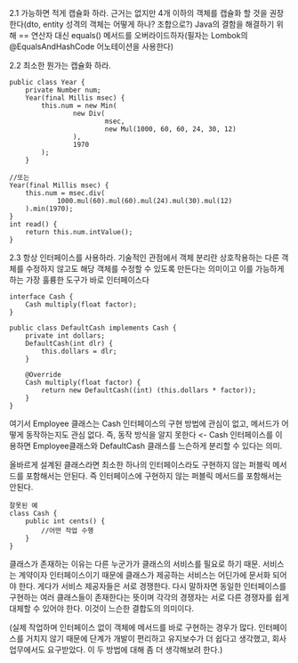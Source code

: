 2.1 가능하면 적게 캡슐화 하라.
근거는 없지만 4개 이하의 객체를 캡슐화 할 것을 권장한다(dto, entity 성격의 객체는 어떻게 하나? 조합으로?)
Java의 결함을 해결하기 위해 == 연산자 대신 equals() 메서드를 오버라이드하자(필자는 Lombok의 @EqualsAndHashCode 어노테이션을 사용한다)

2.2 최소한 뭔가는 캡슐화 하라.
    
    public class Year {
        private Number num;
        Year(final Millis msec) {
            this.num = new Min(
                    new Div(
                            msec,
                            new Mul(1000, 60, 60, 24, 30, 12)
                    ),
                    1970
            );
        }

    //또는
    Year(final Millis msec) {
        this.num = msec.div(
                1000.mul(60).mul(60).mul(24).mul(30).mul(12)
        ).min(1970);
    }
    int read() {
        return this.num.intValue();
    }

2.3 항상 인터페이스를 사용하라.
기술적인 관점에서 객체 분리란 상호작용하는 다른 객체를 수정하지 않고도 해당 객체를 수정할 수 있도록 만든다는 의미이고 이를 가능하게 하는 가장 훌륭한 도구가
바로 인터페이스다

    interface Cash {
        Cash multiply(float factor);
    }
    
    public class DefaultCash implements Cash {
        private int dollars;
        DefaultCash(int dlr) {
            this.dollars = dlr;
        }
    
        @Override
        Cash multiply(float factor) {
            return new DefaultCash((int) (this.dollars * factor));
        }
    }

여기서 Employee 클래스는 Cash 인터페이스의 구현 방법에 관심이 없고, 메서드가 어떻게 동작하는지도 관심 없다.
즉, 동작 방식을 알지 못한다 <- Cash 인터페이스를 이용하면 Employee클래스와 DefaultCash 클래스를 느슨하게 분리할 수 있다는 의미.

올바르게 설계된 클래스라면 최소한 하나의 인터페이스라도 구현하지 않는 퍼블릭 메서드를 포함해서는 안된다.
즉 인터페이스에 구현하지 않는 퍼블릭 메서드를 포함해서는 안된다.

    잘못된 예
    class Cash {
        public int cents() {
            //어떤 작업 수행
        }    
    }

클래스가 존재하는 이유는 다른 누군가가 클래스의 서비스를 필요로 하기 때문. 서비스는 계약이자 인터페이스이기 때문에
클래스가 제공하는 서비스는 어딘가에 문서화 되어야 한다. 게다가 서비스 제공자들은 서로 경쟁한다. 다시 말하자면 동일한 인터페이스를 구현하는 여러 클래스들이 존재한다는 뜻이며
각각의 경쟁자는 서로 다른 경쟁자를 쉽게 대체할 수 있어야 한다. 이것이 느슨한 결합도의 의미이다.

(실제 작업하며 인터페이스 없이 객체에 메서드를 바로 구현하는 경우가 많다. 인터페이스를 거치지 않기 때문에 단계가 개발이 편리하고 유지보수가 더 쉽다고 생각했고, 회사 업무에서도 요구받았다.
이 두 방법에 대해 좀 더 생각해보려 한다.)


 

    



    